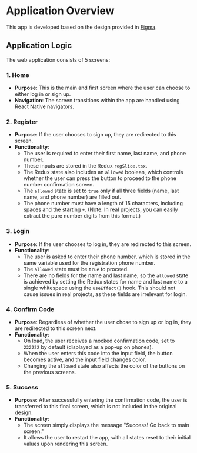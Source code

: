 # Application Overview

This app is developed based on the design provided in [Figma](https://www.figma.com/design/b9Is7U4WRK0KpwoM3Bicpw/RN-Test-Task(08.08.2024)?node-id=0-1).

## Application Logic

The web application consists of 5 screens:

### 1. Home
- **Purpose**: This is the main and first screen where the user can choose to either log in or sign up.
- **Navigation**: The screen transitions within the app are handled using React Native navigators.

### 2. Register
- **Purpose**: If the user chooses to sign up, they are redirected to this screen.
- **Functionality**: 
  - The user is required to enter their first name, last name, and phone number.
  - These inputs are stored in the Redux `regSlice.tsx`.
  - The Redux state also includes an `allowed` boolean, which controls whether the user can press the button to proceed to the phone number confirmation screen.
  - The `allowed` state is set to `true` only if all three fields (name, last name, and phone number) are filled out.
  - The phone number must have a length of 15 characters, including spaces and the starting `+`. (Note: In real projects, you can easily extract the pure number digits from this format.)

### 3. Login
- **Purpose**: If the user chooses to log in, they are redirected to this screen.
- **Functionality**: 
  - The user is asked to enter their phone number, which is stored in the same variable used for the registration phone number.
  - The `allowed` state must be `true` to proceed.
  - There are no fields for the name and last name, so the `allowed` state is achieved by setting the Redux states for name and last name to a single whitespace using the `useEffect()` hook. This should not cause issues in real projects, as these fields are irrelevant for login.

### 4. Confirm Code
- **Purpose**: Regardless of whether the user chose to sign up or log in, they are redirected to this screen next.
- **Functionality**: 
  - On load, the user receives a mocked confirmation code, set to `222222` by default (displayed as a pop-up on phones).
  - When the user enters this code into the input field, the button becomes active, and the input field changes color.
  - Changing the `allowed` state also affects the color of the buttons on the previous screens.

### 5. Success
- **Purpose**: After successfully entering the confirmation code, the user is transferred to this final screen, which is not included in the original design.
- **Functionality**: 
  - The screen simply displays the message "Success! Go back to main screen."
  - It allows the user to restart the app, with all states reset to their initial values upon rendering this screen.
